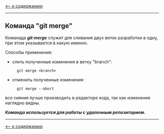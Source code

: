 [<-- к содержанию](./readme.md)

---

## Команда __"git merge"__
Команада ___git merge___ служит для сливания двух веток разработки в одну, при этом указывается в какую именно.

Способы применения:

* слить полученные изменения в ветку "branch":

        git merge <branch>

* отменить полученные изменения:

        git merge --abort

все сияния лучше производить в редакторе кода, так как изменения наглядно видны.

___Команда используется для работы с удаленным репозиторием.___

---

[<-- к содержанию](./readme.md)